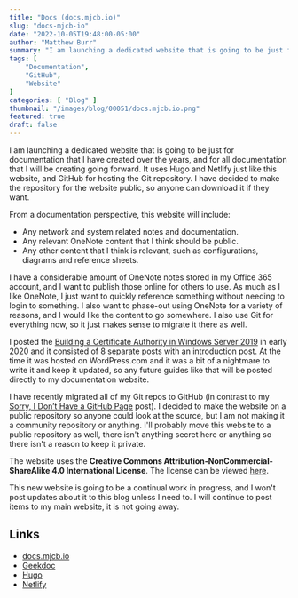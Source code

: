 ```yaml
---
title: "Docs (docs.mjcb.io)"
slug: "docs-mjcb-io"
date: "2022-10-05T19:48:00-05:00"
author: "Matthew Burr"
summary: "I am launching a dedicated website that is going to be just for documentation that I have created over the years, and for all documentation that I will be creating going forward. It uses Hugo and Netlify just like this website, and GitHub for hosting the Git repository. I have decided to make the repository for the website public, so anyone can download it if they want."
tags: [
    "Documentation",
    "GitHub",
    "Website"
]
categories: [ "Blog" ]
thumbnail: "/images/blog/00051/docs.mjcb.io.png"
featured: true
draft: false
---
```


I am launching a dedicated website that is going to be just for documentation that I have created over the years, and for all documentation that I will be creating going forward. It uses Hugo and Netlify just like this website, and GitHub for hosting the Git repository. I have decided to make the repository for the website public, so anyone can download it if they want.

From a documentation perspective, this website will include:

* Any network and system related notes and documentation.
* Any relevant OneNote content that I think should be public.
* Any other content that I think is relevant, such as configurations, diagrams and reference sheets.

I have a considerable amount of OneNote notes stored in my Office 365 account, and I want to publish those online for others to use. As much as I like OneNote, I just want to quickly reference something without needing to login to something. I also want to phase-out using OneNote for a variety of reasons, and I would like the content to go somewhere. I also use Git for everything now, so it just makes sense to migrate it there as well.

I posted the [Building a Certificate Authority in Windows Server 2019](/blog/2020/03/09/certificate-authority-windows-server-2019/) in early 2020 and it consisted of 8 separate posts with an introduction post. At the time it was hosted on WordPress.com and it was a bit of a nightmare to write it and keep it updated, so any future guides like that will be posted directly to my documentation website.

I have recently migrated all of my Git repos to GitHub (in contrast to my [Sorry, I Don’t Have a GitHub Page](blog/2019/04/02/sorry-no-github-page/) post). I decided to make the website on a public repository so anyone could look at the source, but I am not making it a community repository or anything. I'll probably move this website to a public repository as well, there isn't anything secret here or anything so there isn't a reason to keep it private.

The website uses the **Creative Commons Attribution-NonCommercial-ShareAlike 4.0 International License**. The license can be viewed [here](https://github.com/matthew-tfs/docs.mjcb.io/blob/main/LICENSE).

This new website is going to be a continual work in progress, and I won't post updates about it to this blog unless I need to. I will continue to post items to my main website, it is not going away.

## Links ##

* [docs.mjcb.io](https://docs.mjcb.io/)
* [Geekdoc](https://github.com/thegeeklab/hugo-geekdoc/)
* [Hugo](https://gohugo.io/)
* [Netlify](https://www.netlify.com/)
